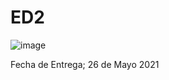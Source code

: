 # ED2

![image](https://user-images.githubusercontent.com/58612159/118209673-af735a80-b42e-11eb-85af-a226eda89343.png)


Fecha de Entrega; 26 de Mayo 2021
